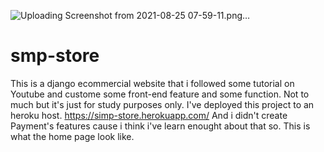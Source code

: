 ![Uploading Screenshot from 2021-08-25 07-59-11.png…]()
# smp-store
This is a django ecommercial website that i followed some tutorial on Youtube and custome some front-end feature and some function. Not to much but it's just for study purposes only.
I've deployed this project to an heroku host. https://simp-store.herokuapp.com/
And i didn't create Payment's features cause i think i've learn enought about that so.
This is what the home page look like.
